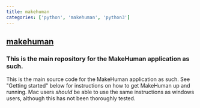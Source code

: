 ```yaml
---
title: makehuman
categories: ['python', 'makehuman', 'python3']
---
```

## [makehuman](https://github.com/makehumancommunity/makehuman)

### This is the main repository for the MakeHuman application as such.


This is the main source code for the MakeHuman application as such. See "Getting started" below for instructions on how to get MakeHuman up and running. Mac users
_should_ be able to use the same instructions as windows users, although this has not been thoroughly tested.
